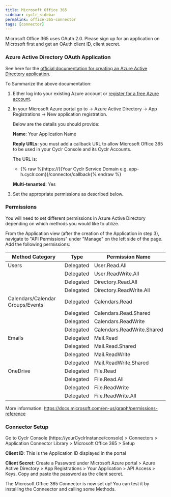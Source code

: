 ```yaml
---
title: Microsoft Office 365
sidebar: cyclr_sidebar
permalink: office-365-connector
tags: [connector]
---
```


Microsoft Office 365 uses OAuth 2.0. Please sign up for an application on Microsoft first and get an OAuth client ID, client secret.

### Azure Active Directory OAuth Application

See here for the [official documentation for creating an Azure Active Directory application](https://docs.microsoft.com/en-us/azure/active-directory/develop/active-directory-integrating-applications).

To Summarize the above documentation:

1. Either log into your existing Azure account or [register for a free Azure account](https://azure.microsoft.com/free/?WT.mc_id=A261C142F).
2. In your Microsoft Azure portal go to -> Azure Active Directory -> App Registrations -> New application registration.

   Below are the details you should provide:

   **Name**: Your Application Name

   **Reply URLs**: you must add a callback URL to allow Microsoft Office 365 to be used in your Cyclr Console and its Cyclr Accounts.

   The URL is:

   * {% raw %}https://{{Your Cyclr Service Domain e.g. app-h.cyclr.com}}/connector/callback{% endraw %}

   **Multi-tenanted**: Yes
   
3. Set the appropriate permissions as described below.

### Permissions

You will need to set different permissions in Azure Active Directory depending on which methods you would like to utilize.

From the Application view (after the creation of the Application in step 3), navigate to "API Permissions" under "Manage" on the left side of the page. Add the following permissions:

| Method Category                  | Type      | Permission Name            |
|----------------------------------|-----------|----------------------------|
| Users                            | Delegated | User.Read.All              |
|                                  | Delegated | User.ReadWrite.All         |
|                                  | Delegated | Directory.Read.All         |
|                                  | Delegated | Directory.ReadWrite.All    |
| Calendars/Calendar Groups/Events | Delegated | Calendars.Read             |
|                                  | Delegated | Calendars.Read.Shared      |
|                                  | Delegated | Calendars.ReadWrite        |
|                                  | Delegated | Calendars.ReadWrite.Shared |
| Emails                           | Delegated | Mail.Read                  |
|                                  | Delegated | Mail.Read.Shared           |
|                                  | Delegated | Mail.ReadWrite             |
|                                  | Delegated | Mail.ReadWrite.Shared      |
| OneDrive                         | Delegated | File.Read                  |
|                                  | Delegated | File.Read.All              |
|                                  | Delegated | File.ReadWrite             |
|                                  | Delegated | File.ReadWrite.All         |

More information: https://docs.microsoft.com/en-us/graph/permissions-reference


### Connector Setup
Go to Cyclr Console (https://yourCyclrInstance/console) > Connectors > Application Connector Library > Microsoft Office 365 > Setup

   **Client ID**: This is the Application ID displayed in the portal

   **Client Secret**: Create a Password under Microsoft Azure portal > Azure Active Directory > App Registrations > Your Application > API Access > Keys. Copy and paste the password as the client secret. 

The Microsoft Office 365 Connector is now set up! You can test it by installing the Conneector and calling some Methods.

